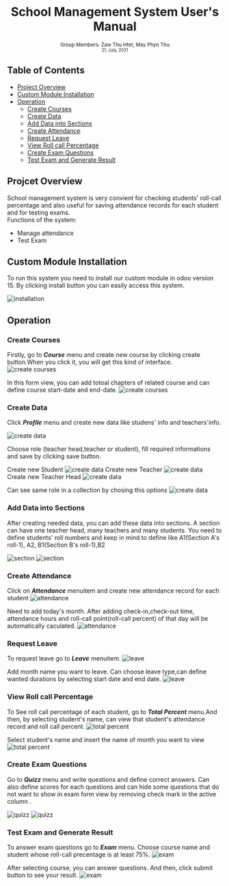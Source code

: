 <div align="center">
  <h1> School Management System User's Manual</h1>
 
  <sub>Group Members: Zaw Thu Htet, May Phyo Thu
  <br>
  <small> 21, July, 2021</small>
  </sub>
</div>

## Table of Contents
- [Project Overview](#project-overview)
- [Custom Module Installation](#custom-module-installation)
- [Operation](#operation)
    - [Create Courses](#create-courses)
    - [Create Data](#create-data)
    - [Add Data into Sections](#add-data-into-sections)
    - [Create Attendance](#create-attendance)
    - [Request Leave](#request-leave)
    - [View Roll call Percentage](#view-roll-call-percentage)
    - [Create Exam Questions](#create-exam-questions)
    - [Test Exam and Generate Result](#test-exam-and-generate-result)

## Projcet Overview
School management system is very convient for checking students' roll-call percentage and also useful  for saving attendance records for each student and for testing exams.<br>
    Functions of the system:
- Manage attendance
- Test Exam


## Custom Module Installation
To run this system you need to install our custom module in odoo version 15. By clicking install button you can easily access this system.

![installation](./images/install.png)

## Operation

### Create Courses
Firstly, go to ***Course*** menu and create new course by clicking create button.When you click it, you will get this kind of interface.
![create courses](./images/course.png)

 In this form view, you can add totoal chapters of related course and can define course start-date and end-date.
![create courses](./images/course_create.png)

### Create Data
Click ***Profile*** menu and create new data like studens' info and teachers'info.

![create data](./images/new_profile.png)

Choose role (teacher head,teacher or student), fill required informations and save by clicking save button.<br>

Create new Student
![create data](./images/new_student.png)
Create new Teacher
![create data](./images/new_teacher.png)
Create new Teacher Head
![create data](./images/new_t_head.png)

Can see same role in a collection by chosing this options
![create data](./images/searchc_panel.png)


### Add Data into Sections
After creating needed data, you can add these data into sections. A section can have one teacher head, many teachers and many students. You need to define students' roll numbers and keep in mind to define like A1(Section A's roll-1), A2, B1(Section B's roll-1),B2 

![section](./images/section.png)
![section](./images/section_A.png)


### Create Attendance
Click on ***Attendance*** menuitem and create new attendance record for each student
![attendance](./images/attendance.png)

Need to add today's month. After adding check-in,check-out time, attendance hours and roll-call point(roll-call percent) of that day will be automatically caculated.
![attendance](./images/attendance_create.png)

### Request Leave
To request leave go to ***Leave*** menuitem. 
![leave](./images/leave.png)

Add month name you want to leave. Can choose leave type,can define wanted durations by  selecting start date and end date.
![leave](./images/leave_create.png)


### View Roll call Percentage
To See roll call percentage of each student, go to ***Total Percent*** menu.And then, by selecting student's name, can view that student's attendance record and roll call percent.
![total percent](./images/total_percent.png)

Select student's name and insert the name of month you want to view
![total percent](./images/total_pecent_view.png)

### Create Exam Questions
Go to ***Quizz***  menu and write questions and define correct answers. Can also define scores for each questions and can hide some questions that do not want to show in exam form view by removing check mark  in the active column .

![quizz](./images/quizz.png)
![quizz](./images/quizz_create.png)

### Test Exam and Generate Result
To answer exam questions go to ***Exam*** menu. Choose course name and student whose roll-call precentage is at least 75%.
![exam](./images/exam.jpg)

After selecting course, you can answer questions. And then, click submit button to see your result.
![exam](./images/exam_result.jpg)
